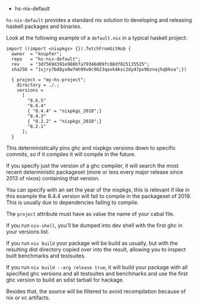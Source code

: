 * hs-nix-default

`hs-nix-default` provides a standard nix solution to developing and releasing haskell packages and binaries.

Look at the following example of a `default.nix` in a typical haskell project:
```
import ((import <nixpkgs> {}).fetchFromGitHub {
  owner  = "knupfer";
  repo   = "hs-nix-default";
  rev    = "3d7569d391e988bfa79346d09fc88df825135525";
  sha256 = "1sjry7bd8yx0w7mh99v0c9623qaxk4ksc2dy47pv9bznajhq6kva";})

  { project = "my-hs-project";
    directory = ./.;
    versions =
      [
        "8.6.5"
        "8.6.4"
        { "8.4.4" = "nixpkgs_2018";}
        "8.4.3"
        { "8.2.2" = "nixpkgs_2018";}
        "8.2.1"
      ];
  }
```

This deterministically pins ghc and nixpkgs versions down to specific
commits, so if it compiles it will compile in the future.

If you specify just the version of a ghc compiler, it will search the
most recent deterministic packageset (more or less every major release
since 2013 of nixos) containing that version.

You can specify with an set the year of the nixpkgs, this is relevant
if like in this example the 8.4.4 version will fail to compile in the
packageset of 2019. This is usually due to dependencies failing to
compile.

The `project` attribute must have as value the name of your cabal file.

If you run `nix-shell`, you'll be dumped into dev shell with the first
ghc in your versions list.

If you run `nix build` your package will be build as usually, but with
the resulting dist directory copied over into the result, allowing you
to inspect built benchmarks and testsuites.

If you run `nix build --arg release true`, it will build your package
with all specified ghc versions and all testsuites and benchmarks and
use the first ghc version to build an sdist tarball for hackage.

Besides that, the source will be filtered to avoid recompilation
because of nix or vc artifacts.
